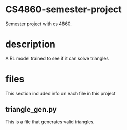# CS4860-semester-project
Semester project with cs 4860.


# description
A RL model trained to see if it can solve triangles  


# files
This section included info on each file in this project  

## triangle_gen.py
This is a file that generates valid triangles.
